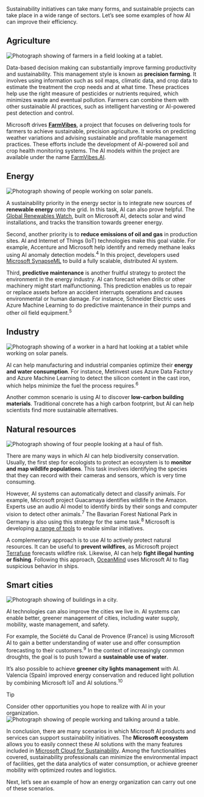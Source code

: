 Sustainability initiatives can take many forms, and sustainable projects can take place in a wide range of sectors. Let’s see some examples of how AI can improve their efficiency.

## Agriculture

![Photograph showing of farmers in a field looking at a tablet.](../media/3-ai-farming.jpg)

Data-based decision making can substantially improve farming productivity and sustainability. This management style is known as **precision farming**. It involves using information such as soil maps, climatic data, and crop data to estimate the treatment the crop needs and at what time. These practices help use the right measure of pesticides or nutrients required, which minimizes waste and eventual pollution. Farmers can combine them with other sustainable AI practices, such as intelligent harvesting or AI-powered pest detection and control.

Microsoft drives **[FarmVibes](https://www.microsoft.com/research/project/project-farmvibes/)**, a project that focuses on delivering tools for farmers to achieve sustainable, precision agriculture. It works on predicting weather variations and advising sustainable and profitable management practices. These efforts include the development of AI-powered soil and crop health monitoring systems. The AI models within the project are available under the name [FarmVibes.AI](https://github.com/microsoft/farmvibes-ai).

## Energy

![Photograph showing of people working on solar panels.](../media/3-green-energy.jpg)

A sustainability priority in the energy sector is to integrate new sources of **renewable energy** onto the grid. In this task, AI can also prove helpful. The [Global Renewables Watch](https://www.globalrenewableswatch.org/), built on Microsoft AI, detects solar and wind installations, and tracks the transition towards greener energy.

Second, another priority is to **reduce emissions of oil and gas** in production sites. AI and Internet of Things (IoT) technologies make this goal viable. For example, Accenture and Microsoft help identify and remedy methane leaks using AI anomaly detection models.<sup>4</sup> In this project, developers used [Microsoft SynapseML](https://microsoft.github.io/SynapseML/) to build a fully scalable, distributed AI system.

Third, **predictive maintenance** is another fruitful strategy to protect the environment in the energy industry. AI can forecast when drills or other machinery might start malfunctioning. This prediction enables us to repair or replace assets before an accident interrupts operations and causes environmental or human damage. For instance, Schneider Electric uses Azure Machine Learning to do predictive maintenance in their pumps and other oil field equipment.<sup>5</sup>

## Industry

![Photograph showing of a worker in a hard hat looking at a tablet  while working on solar panels.](../media/3-energy-worker.jpg)

AI can help manufacturing and industrial companies optimize their **energy and water consumption**. For instance, Metinvest uses Azure Data Factory and Azure Machine Learning to detect the silicon content in the cast iron, which helps minimize the fuel the process requires.<sup>6</sup>

Another common scenario is using AI to discover **low-carbon building materials**. Traditional concrete has a high carbon footprint, but AI can help scientists find more sustainable alternatives.

## Natural resources

![Photograph showing of four people looking at a haul of fish.](../media/3-fish.png)

There are many ways in which AI can help biodiversity conservation. Usually, the first step for ecologists to protect an ecosystem is to **monitor and map wildlife populations**. This task involves identifying the species that they can record with their cameras and sensors, which is very time consuming.

However, AI systems can automatically detect and classify animals. For example, Microsoft project Guacamaya identifies wildlife in the Amazon. Experts use an audio AI model to identify birds by their songs and computer vision to detect other animals.<sup>7</sup> The Bavarian Forest National Park in Germany is also using this strategy for the same task.<sup>8</sup> Microsoft is developing [a range of tools](https://www.microsoft.com/research/project/accelerating-biodiversity-surveys/overview/) to enable similar initiatives.

A complementary approach is to use AI to actively protect natural resources. It can be useful to **prevent wildfires**, as Microsoft project [Terrafuse](https://www.microsoft.com/ai/ai-for-earth-Terrafuse) forecasts wildfire risk. Likewise, AI can help **fight illegal hunting or fishing**. Following this approach, [OceanMind](https://www.microsoft.com/ai/ai-for-earth-oceanmind) uses Microsoft AI to flag suspicious behavior in ships.

## Smart cities

![Photograph showing of buildings in a city.](../media/3-city.jpg)

AI technologies can also improve the cities we live in. AI systems can enable better, greener management of cities, including water supply, mobility, waste management, and safety.

For example, the Société du Canal de Provence (France) is using Microsoft AI to gain a better understanding of water use and offer consumption forecasting to their customers.<sup>9</sup> In the context of increasingly common droughts, the goal is to push toward a **sustainable use of water**.

It’s also possible to achieve **greener city lights management** with AI. Valencia (Spain) improved energy conservation and reduced light pollution by combining Microsoft IoT and AI solutions.<sup>10</sup>

>[!TIP]
>Consider other opportunities you hope to realize with AI in your organization.
>![Photograph showing of people working and talking around a table.](../media/2-reflection.jpg)

In conclusion, there are many scenarios in which Microsoft AI products and services can support sustainability initiatives. The **Microsoft ecosystem** allows you to easily connect these AI solutions with the many features included in [Microsoft Cloud for Sustainability](https://www.microsoft.com/sustainability/cloud). Among the functionalities covered, sustainability professionals can minimize the environmental impact of facilities, get the data analytics of water consumption, or achieve greener mobility with optimized routes and logistics.

Next, let’s see an example of how an energy organization can carry out one of these scenarios.
